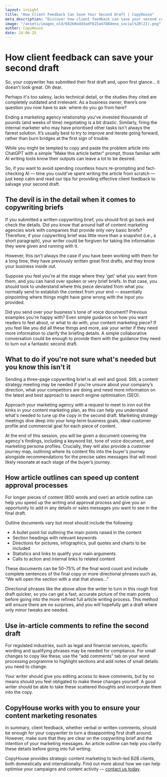 ```yaml
---
layout: insight
title: "How Client Feedback Can Save Your Second Draft | CopyHouse"
meta_description: "Discover how client feedback can save your second content marketing draft, and why it may be crucial to collaborate on copywriting briefs."
image: "/assets/images_old/682b0add3adf615a47884eea_social%20(21).png"
author: CopyHouse
date: 24-06-25
---
```


# How client feedback can save your second draft

So, your copywriter has submitted their first draft and, upon first glance… it doesn't look great. Oh dear.

Perhaps it's too salesy, lacks technical detail, or the studies they cited are completely outdated and irrelevant. As a business owner, there’s one question you now have to ask: where do you go from here?

Ending a marketing agency relationship you've invested thousands of pounds (and weeks of time) negotiating is a bit drastic. Similarly, firing the internal marketer who may have prioritised other tasks isn't always the fairest solution. It’s usually best to try to improve and iterate going forward, rather than burn bridges at the first sign of trouble.

While you might be tempted to copy and paste the problem article into ChatGPT with a simple "Make this article better" prompt, those familiar with AI writing tools know their outputs can leave a lot to be desired.

So, if you want to avoid spending countless hours re-prompting and fact-checking AI — time you could've spent writing the article from scratch –– just keep calm and read our tips for providing effective client feedback to salvage your second draft.

## The devil is in the detail when it comes to copywriting briefs

If you submitted a written copywriting brief, you should first go back and check the details. Did you know that around half of content marketing agencies work with companies that provide only very basic briefs? Therefore, if your copywriting brief was little more than a snapshot (i.e., a short paragraph), your writer could be forgiven for taking the information they were given and running with it.

However, this isn't always the case if you have been working with them for a long time, they have previously written great first drafts, and they know your business inside out.

Suppose you feel you're at the stage where they 'get' what you want from them, and you can hand over spoken or very brief briefs. In that case, you should look to understand where this piece deviated from what you normally send to establish the context from your end — essentially pinpointing where things might have gone wrong with the input you provided.

Did you send over your business's tone of voice document? Previous examples you're happy with? Even simple guidance on how you want readers to feel about, or what to do with, your content marketing piece? If you feel like you did all these things and more, ask your writer if they need more information to clarify the briefing details. A simple collaborative conversation could be enough to provide them with the guidance they need to turn out a fantastic second draft.

## What to do if you're not sure what's needed but you know this isn't it

Sending a three-page copywriting brief is all well and good. Still, a content strategy meeting may be needed if you're unsure about your company’s direction, what your competitors are doing and need more information on the latest and best approach to search engine optimisation (SEO).

Approach your marketing agency with a request to meet to iron out the kinks in your content marketing plan, as this can help you understand what's needed to tune up the copy in the second draft. Marketing strategy meetings dive deep into your long-term business goals, ideal customer profile and commercial goal for each piece of content.

At the end of this session, you will be given a document covering the agency's findings, including a keyword list, tone of voice document, and marketing persona profiles. Crucially, they will also provide a customer journey map, outlining where its content fits into the buyer's journey alongside recommendations for the precise sales messages that will most likely resonate at each stage of the buyer’s journey.

## How article outlines can speed up content approval processes

For longer pieces of content (800 words and over) an article outline can help you speed up the writing and approval process and give you an opportunity to add in any details or sales messages you want to see in the final draft.

Outline documents vary but most should include the following:

- A bullet point list outlining the main points raised in the content  
- Section headings with relevant keywords  
- Directions for pictures, infographics, pull quotes and charts to be included  
- Statistics and links to qualify your main arguments  
- Calls to action and internal links to related content

These documents can be 50–75% of the final word count and include complete sentences of the final copy or more directional phrases such as, "We will open the section with a stat that shows…"

Directional phrases like the above allow the writer to turn in this rough first draft quicker, so you can get a fast, accurate picture of the main points before going into the more refined full article writing process. This method will ensure there are no surprises, and you will hopefully get a draft where only minor tweaks are needed.

## Use in-article comments to refine the second draft

For regulated industries, such as legal and financial services, specific wording and qualifying phrases may be needed for compliance. For small changes to copy like these, use the “add comments” tab on your word processing programme to highlight sections and add notes of small details you need to change.

Your writer should give you editing access to leave comments, but by no means should you feel obligated to make these changes yourself. A good writer should be able to take these scattered thoughts and incorporate them into the copy.

## CopyHouse works with you to ensure your content marketing resonates

In summary, client feedback, whether verbal or written comments, should be enough for your copywriter to turn a disappointing first draft around. However, make sure that they are clear on the copywriting brief and the intention of your marketing messages. An article outline can help you clarify these details before going into full writing.

CopyHouse provides strategic content marketing to tech-led B2B clients, both domestically and internationally. Find out more about how we can help optimise your campaigns and content activity — [contact us today](mailto:richard@copyhouse.io).
